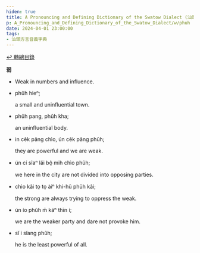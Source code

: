 ```yaml
---
hiden: true
title: A Pronouncing and Defining Dictionary of the Swatow Dialect (汕頭方言音義字典) / phuh
p: A_Pronouncing_and_Defining_Dictionary_of_the_Swatow_Dialect/w/phuh
date: 2024-04-01 23:00:00
tags: 
- 汕頭方言音義字典
---
```


[↩️ 轉總目錄](/A_Pronouncing_and_Defining_Dictionary_of_the_Swatow_Dialect)


**弱**
- Weak in numbers and influence.

- phûh hieⁿ;

  a small and uninfluential town.

- phûh pang, phûh kha;

  an uninfluential body.

- in cêk pâng chìo, ún cêk pâng phûh;

  they are powerful and we are weak.

- ún cí sîaⁿ lăi bô̤ mih chìo phûh;

  we here in the city are not divided into opposing parties.

- chìo kâi to̤ to̤ àiⁿ khi-hŭ phûh kâi;

  the strong are always trying to oppress the weak.

- ún ío phûh m̄ káⁿ thīn i;

  we are the weaker party and dare not provoke him.

- sĭ i sĭang phûh;

  he is the least powerful of all.